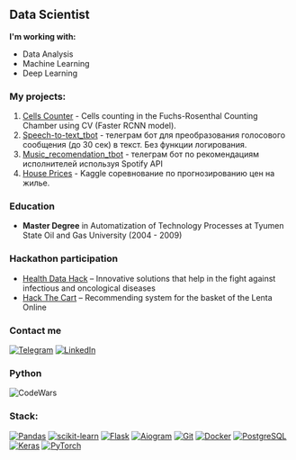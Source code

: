 ## Data Scientist
**I'm working with:**
 - Data Analysis
 - Machine Learning
 - Deep Learning

### My projects:
1. [Cells Counter](https://github.com/MaratKadyrov/Cells_counter) - Cells counting in the Fuchs-Rosenthal Counting Chamber using CV (Faster RCNN model).
2. [Speech-to-text_tbot](https://github.com/Padavan1987/Speech-to-text_tbot) - телеграм бот для преобразования голосового сообщения (до 30 сек) в текст. Без функции логирования.
3. [Music_recomendation_tbot](https://github.com/Padavan1987/music_recomendation_tbot) - телеграм бот по рекомендациям исполнителей используя Spotify API
4. [House Prices](https://github.com/Padavan1987/House_prices) - Kaggle соревнование по прогнозированию цен на жилье.


### Education 
- **Master Degree** in Automatization of Technology Processes at Tyumen State Oil and Gas University (2004 - 2009)


### Hackathon participation 
- [Health Data Hack](https://github.com/MaratKadyrov/MaratKadyrov/blob/main/Health%20Data%20Hack.pdf) – Innovative solutions that help in the fight against infectious and oncological diseases
- [Hack The Cart](https://github.com/MaratKadyrov/MaratKadyrov/blob/main/HackTheCart.pdf) – Recommending system for the basket of the Lenta Online


### Contact me 
[![Telegram](https://img.shields.io/badge/Telegram-2CA5E0?style=for-the-badge&logo=telegram&logoColor=white)](https://t.me/Marat_Kad)
[![LinkedIn](https://img.shields.io/badge/linkedin-%230077B5.svg?style=for-the-badge&logo=linkedin&logoColor=white)](https://www.linkedin.com/in/marat-kadyrov-05bb49a4)

### Python 
![CodeWars](https://www.codewars.com/users/Marat%20K/badges/large)

### Stack:
[![Pandas](https://img.shields.io/badge/pandas-%23150458.svg?style=for-the-badge&logo=pandas&logoColor=white)](https://pandas.pydata.org)
[![scikit-learn](https://img.shields.io/badge/scikit--learn-%23F7931E.svg?style=for-the-badge&logo=scikit-learn&logoColor=white)](https://scikit-learn.org/)
[![Flask](https://img.shields.io/badge/flask-%23000.svg?style=for-the-badge&logo=flask&logoColor=white)](https://flask.palletsprojects.com/en/2.0.x/)
[![Aiogram](https://img.shields.io/badge/Aiogram-2CA5E0?style=for-the-badge&logo=telegram&logoColor=white)](https://docs.aiogram.dev/)
[![Git](https://img.shields.io/badge/git-%23F05033.svg?style=for-the-badge&logo=git&logoColor=white)](https://git-scm.com)
[![Docker](https://img.shields.io/badge/docker-%230db7ed.svg?style=for-the-badge&logo=docker&logoColor=white)](https://www.docker.com)
[![PostgreSQL](https://img.shields.io/badge/postgresql-%23316192.svg?style=for-the-badge&logo=postgresql&logoColor=white)](https://www.postgresql.org)
[![Keras](https://img.shields.io/badge/Keras-%23D00000.svg?style=for-the-badge&logo=Keras&logoColor=white)](https://keras.io)
[![PyTorch](https://img.shields.io/badge/pytorch-%23D00000.svg?style=for-the-badge&logo=pytorch&logoColor=white)](https://pytorch.org/)
